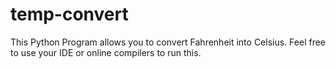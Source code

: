 # temp-convert
This Python Program allows you to convert Fahrenheit into Celsius. Feel free to use your IDE or online compilers to run this.
